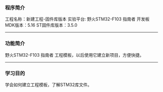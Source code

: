 ### 程序简介

工程名称：新建工程-固件库版本
实验平台: 野火STM32-F103 指南者 开发板 
MDK版本：5.16
ST固件库版本：3.5.0

---

### 功能简介

野火STM32-F103 指南者 工程模板，以后使用它建立新项目，方便快捷。

---

### 学习目的

学会如何建立工程模板，了解STM32库文件。


